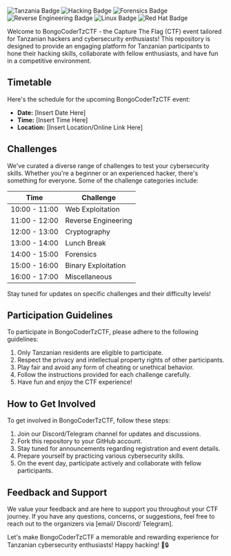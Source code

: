 ![Tanzania Badge](https://img.shields.io/badge/Tanzania-%F0%9F%87%B9%F0%9F%87%BF-blue)
![Hacking Badge](https://img.shields.io/badge/Hacking-Ready-green)
![Forensics Badge](https://img.shields.io/badge/Forensics-Expert-orange)
![Reverse Engineering Badge](https://img.shields.io/badge/Reverse%20Engineering-Master-red)
![Linux Badge](https://img.shields.io/badge/Linux-Proficient-yellow)
![Red Hat Badge](https://img.shields.io/badge/Red%20Hat-Certified-blue)


Welcome to BongoCoderTzCTF - the Capture The Flag (CTF) event tailored for Tanzanian hackers and cybersecurity enthusiasts! This repository is designed to provide an engaging platform for Tanzanian participants to hone their hacking skills, collaborate with fellow enthusiasts, and have fun in a competitive environment.

## Timetable
Here's the schedule for the upcoming BongoCoderTzCTF event:

- **Date:** [Insert Date Here]
- **Time:** [Insert Time Here]
- **Location:** [Insert Location/Online Link Here]

## Challenges
We've curated a diverse range of challenges to test your cybersecurity skills. Whether you're a beginner or an experienced hacker, there's something for everyone. Some of the challenge categories include:

| Time        | Challenge                  |
|-------------|----------------------------|
| 10:00 - 11:00 | Web Exploitation           |
| 11:00 - 12:00 | Reverse Engineering        |
| 12:00 - 13:00 | Cryptography               |
| 13:00 - 14:00 | Lunch Break                |
| 14:00 - 15:00 | Forensics                  |
| 15:00 - 16:00 | Binary Exploitation        |
| 16:00 - 17:00 | Miscellaneous              |


Stay tuned for updates on specific challenges and their difficulty levels!

## Participation Guidelines
To participate in BongoCoderTzCTF, please adhere to the following guidelines:

1. Only Tanzanian residents are eligible to participate.
2. Respect the privacy and intellectual property rights of other participants.
3. Play fair and avoid any form of cheating or unethical behavior.
4. Follow the instructions provided for each challenge carefully.
5. Have fun and enjoy the CTF experience!

## How to Get Involved
To get involved in BongoCoderTzCTF, follow these steps:

1. Join our Discord/Telegram channel for updates and discussions.
2. Fork this repository to your GitHub account.
3. Stay tuned for announcements regarding registration and event details.
4. Prepare yourself by practicing various cybersecurity skills.
5. On the event day, participate actively and collaborate with fellow participants.

## Feedback and Support
We value your feedback and are here to support you throughout your CTF journey. If you have any questions, concerns, or suggestions, feel free to reach out to the organizers via [email/ Discord/ Telegram].

Let's make BongoCoderTzCTF a memorable and rewarding experience for Tanzanian cybersecurity enthusiasts! Happy hacking! 🎉🔒
